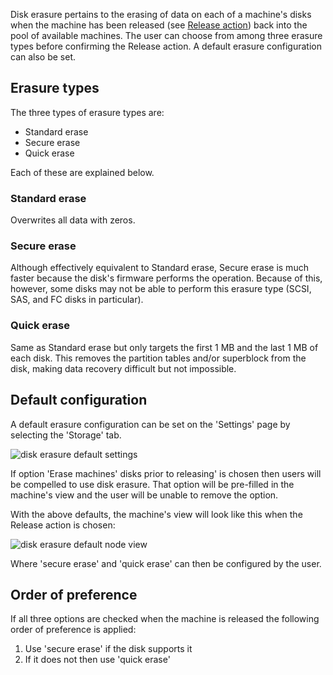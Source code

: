 Disk erasure pertains to the erasing of data on each of a machine's disks when the machine has been released (see [Release action](/t/concepts-and-terms/785#heading--release)) back into the pool of available machines. The user can choose from among three erasure types before confirming the Release action. A default erasure configuration can also be set.

<h2 id="heading--erasure-types">Erasure types</h2>

The three types of erasure types are:

-   Standard erase
-   Secure erase
-   Quick erase

Each of these are explained below.

<h3 id="heading--standard-erase">Standard erase</h3>

Overwrites all data with zeros.

<h3 id="heading--secure-erase">Secure erase</h3>

Although effectively equivalent to Standard erase, Secure erase is much faster because the disk's firmware performs the operation. Because of this, however, some disks may not be able to perform this erasure type (SCSI, SAS, and FC disks in particular).

<h3 id="heading--quick-erase">Quick erase</h3>

Same as Standard erase but only targets the first 1 MB and the last 1 MB of each disk. This removes the partition tables and/or superblock from the disk, making data recovery difficult but not impossible.

<h2 id="heading--default-configuration">Default configuration</h2>

A default erasure configuration can be set on the 'Settings' page by selecting the 'Storage' tab.

![disk erasure default settings](https://assets.ubuntu.com/v1/4e90c4c7-installconfig-storage-erasure__defaults.png)

If option 'Erase machines' disks prior to releasing' is chosen then users will be compelled to use disk erasure. That option will be pre-filled in the machine's view and the user will be unable to remove the option.

With the above defaults, the machine's view will look like this when the Release action is chosen:

![disk erasure default node view](https://assets.ubuntu.com/v1/66e1dcc2-installconfig-storage-erasure__defaults-node.png)

Where 'secure erase' and 'quick erase' can then be configured by the user.

<h2 id="heading--order-of-preference">Order of preference</h2>

If all three options are checked when the machine is released the following order of preference is applied:

1.  Use 'secure erase' if the disk supports it
2.  If it does not then use 'quick erase'

<!-- LINKS -->